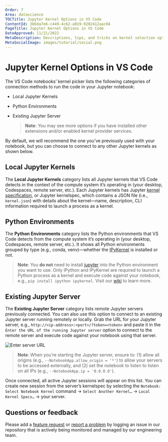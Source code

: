 ```yaml
---
Order: 7
Area: datascience
TOCTitle: Jupyter Kernel Options in VS Code
ContentId: 3b6da7e6-c449-4c62-a019-9202412aac04
PageTitle: Jupyter Kernel Options in VS Code
DateApproved: 11/21/2022
MetaDescription: Descriptions, tips, and tricks on kernel selection options when working with Jupyter Notebooks in Visual Studio Code.
MetaSocialImage: images/tutorial/social.png
---
```


# Jupyter Kernel Options in VS Code

The VS Code notebooks’ kernel picker lists the following categories of connection methods to run the code in your Jupyter notebook:
- Local Jupyter Kernels
- Python Environments
- Existing Jupyter Server

   > **Note**: You may see more options if you have installed other extensions and/or enabled kernel provider services.

By default, we will recommend the one you’ve previously used with your notebook, but you can choose to connect to any other Jupyter kernels as shown below.

## Local Jupyter Kernels

The **Local Jupyter Kernels** category lists all Jupyter kernels that VS Code detects in the context of the compute system it’s operating in (your desktop, Codespaces, remote server, etc.). Each Jupyter kernels has Jupyter [kernel specification](https://jupyter-client.readthedocs.io/en/stable/kernels.html#kernel-specs), or Jupyter kernelspec, which contains a JSON file (i.e., `kernel.json`) with details about the kernel—name, description, CLI information required to launch a process as a kernel.

## Python Environments

The **Python Environments** category lists the Python environments that VS Code detects from the compute system it’s operating in (your desktop, Codespaces, remote server, etc.). It shows all Python environments grouped by type (e.g., conda, venv)—whether the [IPyKernel](https://ipython.readthedocs.io/en/stable/install/kernel_install.html) is installed or not.

   > **Note**: You **__do not__** need to install [jupyter](https://pypi.org/project/jupyter/) into the Python environment you want to use. Only IPython and IPyKernel are required to launch a Python process as a kernel and execute code against your notebook, e.g., `pip install ipython ipykernel`. Visit our [wiki](https://github.com/microsoft/vscode-jupyter/wiki/Kernels-(Architecture)) to learn more.

## Existing Jupyter Server

The **Existing Jupyter Server** category lists remote Jupyter servers previously connected. You can also use this option to connect to an existing Jupyter server running remotely or locally. Grab the URL for your Jupyter server, e.g., `http://<ip-address>:<port>/?token=<token>` and paste it in the `Enter the URL of the running Jupyter server` option to connect to the remote server and execute code against your notebook using that server.

![Enter server URL](images/jupyter-kernel-options/select-enter-server-url.png)

   > **Note**: When you’re starting the Jupyter server, ensure to: (1) allow all origins (e.g., `--NotebookApp.allow_origin = '*'`) to allow your servers to be accessed externally, and (2) set the notebook to listen to listen on all IPs (e.g., `--NotebookApp.ip = '0.0.0.0'`).

Once connected, all active Jupyter sessions will appear on this list. You can create new session from the server’s kernelspec by selecting the `Notebook: Select Notebook Kernel` command -> `Select Another Kernel…` -> `Local Kernel Specs…` -> your server.

## Questions or feedback

Please add a [feature request](https://github.com/microsoft/vscode-jupyter/issues/new?assignees=&labels=feature-request&template=3_feature_request.md) or [report a problem](https://github.com/microsoft/vscode-jupyter/issues/new?assignees=&labels=bug&template=1_bug_report.md) by logging an issue in our repository that is actively being monitored and managed by our engineering team.
